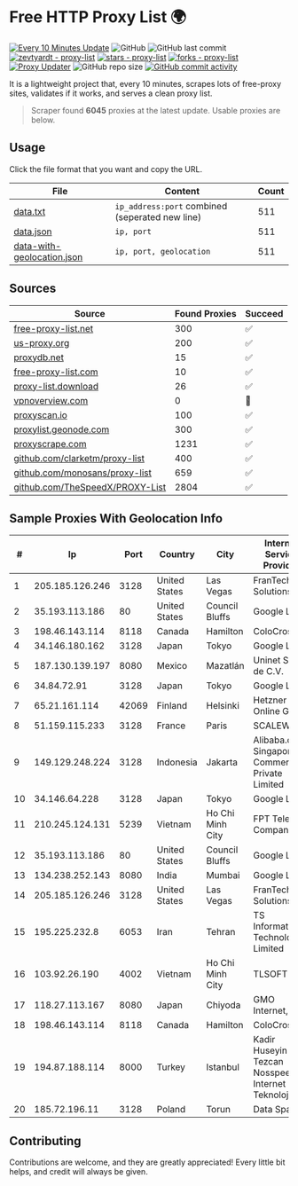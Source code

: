 
# Free HTTP Proxy List 🌍

[![Every 10 Minutes Update](https://github.com/mertguvencli/http-proxy-list/actions/workflows/main.yml/badge.svg?branch=main)](https://github.com/mertguvencli/http-proxy-list/actions/workflows/main.yml)
![GitHub](https://img.shields.io/github/license/mertguvencli/http-proxy-list)
![GitHub last commit](https://img.shields.io/github/last-commit/mertguvencli/http-proxy-list)
[![zevtyardt - proxy-list](https://img.shields.io/static/v1?label=zevtyardt&message=proxy-list&color=blue&logo=github)](https://github.com/zevtyardt/proxy-list "Go to GitHub repo")
[![stars - proxy-list](https://img.shields.io/github/stars/zevtyardt/proxy-list?style=social)](https://github.com/zevtyardt/proxy-list)
[![forks - proxy-list](https://img.shields.io/github/forks/zevtyardt/proxy-list?style=social)](https://github.com/zevtyardt/proxy-list)
[![Proxy Updater](https://github.com/zevtyardt/proxy-list/workflows/Proxy%20Updater/badge.svg)](https://github.com/zevtyardt/proxy-list/actions?query=workflow:"Proxy+Updater")
![GitHub repo size](https://img.shields.io/github/repo-size/zevtyardt/proxy-list)
[![GitHub commit activity](https://img.shields.io/github/commit-activity/m/zevtyardt/proxy-list?logo=commits)](https://github.com/zevtyardt/proxy-list/commits/main)

It is a lightweight project that, every 10 minutes, scrapes lots of free-proxy sites, validates if it works, and serves a clean proxy list.

> Scraper found **6045** proxies at the latest update. Usable proxies are below.

## Usage

Click the file format that you want and copy the URL.

|File|Content|Count|
|----|-------|-----|
|[data.txt](https://raw.githubusercontent.com/mertguvencli/http-proxy-list/main/proxy-list/data.txt)|`ip_address:port` combined (seperated new line)|511|
|[data.json](https://raw.githubusercontent.com/mertguvencli/http-proxy-list/main/proxy-list/data.json)|`ip, port`|511|
|[data-with-geolocation.json](https://raw.githubusercontent.com/mertguvencli/http-proxy-list/main/proxy-list/data-with-geolocation.json)|`ip, port, geolocation`|511|

## Sources

|Source|Found Proxies|Succeed|
|------|-------------|-------|
|[free-proxy-list.net](https://free-proxy-list.net)|300|✅|
|[us-proxy.org](https://www.us-proxy.org)|200|✅|
|[proxydb.net](http://proxydb.net)|15|✅|
|[free-proxy-list.com](https://free-proxy-list.com/?page=&port=&type%5B%5D=http&type%5B%5D=https&up_time=0&search=Search)|10|✅|
|[proxy-list.download](https://www.proxy-list.download/HTTP)|26|✅|
|[vpnoverview.com](https://vpnoverview.com/privacy/anonymous-browsing/free-proxy-servers)|0|🚫|
|[proxyscan.io](https://www.proxyscan.io)|100|✅|
|[proxylist.geonode.com](https://proxylist.geonode.com/api/proxy-list?limit=300&page=1&sort_by=lastChecked&sort_type=desc&protocols=http,https)|300|✅|
|[proxyscrape.com](https://api.proxyscrape.com/v2/?request=displayproxies&protocol=http&timeout=10000&country=all&ssl=all&anonymity=all)|1231|✅|
|[github.com/clarketm/proxy-list](https://raw.githubusercontent.com/clarketm/proxy-list/master/proxy-list-raw.txt)|400|✅|
|[github.com/monosans/proxy-list](https://raw.githubusercontent.com/monosans/proxy-list/main/proxies/http.txt)|659|✅|
|[github.com/TheSpeedX/PROXY-List](https://raw.githubusercontent.com/TheSpeedX/PROXY-List/master/http.txt)|2804|✅|


## Sample Proxies With Geolocation Info

|#|Ip|Port|Country|City|Internet Service Provider|
|-|--|----|-------|----|-------------------------|
|1|205.185.126.246|3128|United States|Las Vegas|FranTech Solutions|
|2|35.193.113.186|80|United States|Council Bluffs|Google LLC|
|3|198.46.143.114|8118|Canada|Hamilton|ColoCrossing|
|4|34.146.180.162|3128|Japan|Tokyo|Google LLC|
|5|187.130.139.197|8080|Mexico|Mazatlán|Uninet S.A. de C.V.|
|6|34.84.72.91|3128|Japan|Tokyo|Google LLC|
|7|65.21.161.114|42069|Finland|Helsinki|Hetzner Online GmbH|
|8|51.159.115.233|3128|France|Paris|SCALEWAY|
|9|149.129.248.224|3128|Indonesia|Jakarta|Alibaba.com Singapore E-Commerce Private Limited|
|10|34.146.64.228|3128|Japan|Tokyo|Google LLC|
|11|210.245.124.131|5239|Vietnam|Ho Chi Minh City|FPT Telecom Company|
|12|35.193.113.186|80|United States|Council Bluffs|Google LLC|
|13|134.238.252.143|8080|India|Mumbai|Google LLC|
|14|205.185.126.246|3128|United States|Las Vegas|FranTech Solutions|
|15|195.225.232.8|6053|Iran|Tehran|TS Information Technology Limited|
|16|103.92.26.190|4002|Vietnam|Ho Chi Minh City|TLSOFT|
|17|118.27.113.167|8080|Japan|Chiyoda|GMO Internet, Inc.|
|18|198.46.143.114|8118|Canada|Hamilton|ColoCrossing|
|19|194.87.188.114|8000|Turkey|Istanbul|Kadir Huseyin Tezcan Nosspeed Internet Teknolojileri|
|20|185.72.196.11|3128|Poland|Torun|Data Space|



## Contributing

Contributions are welcome, and they are greatly appreciated! Every
little bit helps, and credit will always be given.


